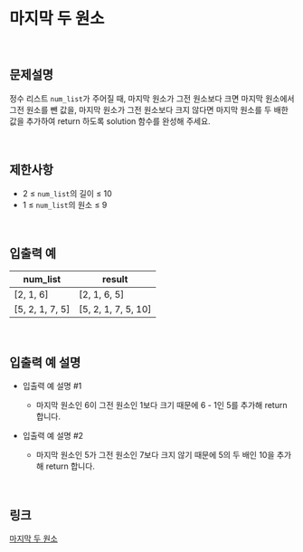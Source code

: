 # 마지막 두 원소

<br>

## 문제설명
정수 리스트 `num_list`가 주어질 때, 마지막 원소가 그전 원소보다 크면 마지막 원소에서 그전 원소를 뺀 값을, 마지막 원소가 그전 원소보다 크지 않다면 마지막 원소를 두 배한 값을 추가하여 return 하도록 solution 함수를 완성해 주세요.

<br>

## 제한사항
- 2 ≤ `num_list`의 길이 ≤ 10
- 1 ≤ `num_list`의 원소 ≤ 9

<br>

## 입출력 예
| num_list | result |
|---|---|
| [2, 1, 6] | [2, 1, 6, 5] |
| [5, 2, 1, 7, 5] | [5, 2, 1, 7, 5, 10] |

<br>

## 입출력 예 설명
- 입출력 예 설명 #1
    - 마지막 원소인 6이 그전 원소인 1보다 크기 때문에 6 - 1인 5를 추가해 return 합니다.

- 입출력 예 설명 #2
    - 마지막 원소인 5가 그전 원소인 7보다 크지 않기 때문에 5의 두 배인 10을 추가해 return 합니다.

<br>

## 링크
[마지막 두 원소](https://school.programmers.co.kr/learn/courses/30/lessons/181927)
